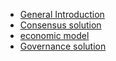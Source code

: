 - [General Introduction](/en-us/Introduction/[English]-PlatON-General-Introduction.md)
- [Consensus solution](/en-us/Introduction/[English]-PlatON_consensus_solution.md)
- [economic model](/en-us/Introduction/[English]-economic_model.md)
- [Governance solution](/en-us/Introduction/[English]-PlatON_governance_solution.md)
